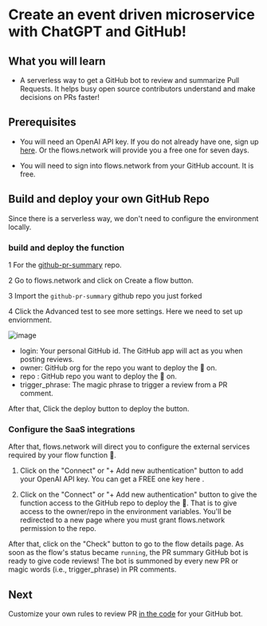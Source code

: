 # Create an event driven microservice with ChatGPT and GitHub!

## What you will learn

* A serverless way to get a GitHub bot to review and summarize Pull Requests. It helps busy open source contributors understand and make decisions on PRs faster! 


## Prerequisites
* You will need an OpenAI API key. If you do not already have one, sign up [here](https://openai.com/blog/openai-api). Or the flows.network will provide you a free one for seven days.

* You will need to sign into flows.network from your GitHub account. It is free.

## Build and deploy your own GitHub Repo

Since there is a serverless way, we don't need to configure the environment locally.

### build and deploy the function

1 For the [github-pr-summary](https://github.com/flows-network/github-pr-summary) repo.

2 Go to flows.network and click on Create a flow button.

3 Import the `github-pr-summary` github repo you just forked

4 Click the Advanced test to see more settings. Here we need to set up enviornment. 

![image](https://user-images.githubusercontent.com/45785633/233407759-a1510561-abeb-485c-9c6d-a6b60581a0c0.png)

* login: Your personal GitHub id. The GitHub app will act as you when posting reviews.
* owner: GitHub org for the repo you want to deploy the 🤖 on.
* repo : GitHub repo you want to deploy the 🤖 on.
* trigger_phrase: The magic phrase to trigger a review from a PR comment.

After that, Click the deploy button to deploy the button.

### Configure the SaaS integrations

After that, flows.network will direct you to configure the external services required by your flow function 🤖.

1. Click on the "Connect" or "+ Add new authentication" button to add your OpenAI API key. You can get a FREE one key here .

2. Click on the "Connect" or "+ Add new authentication" button to give the function access to the GitHub repo to deploy the 🤖. That is to give access to the owner/repo in the environment variables. You'll be redirected to a new page where you must grant flows.network permission to the repo.

After that, click on the "Check" button to go to the flow details page. As soon as the flow's status became `running`, the PR summary GitHub bot is ready to give code reviews! The bot is summoned by every new PR or magic words (i.e., trigger_phrase) in PR comments.

## Next

Customize your own rules to review PR [in the code](https://github.com/flows-network/github-pr-summary) for your GitHub bot.


